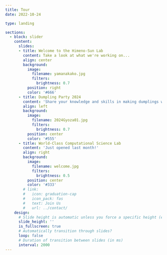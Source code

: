 ```yaml
---
title: Tour
date: 2022-10-24

type: landing

sections:
  - block: slider
    content:
      slides:
      - title: Welcome to the Himeno-Sun Lab
        content: Take a look at what we're working on...
        align: center
        background:
          image:
            filename: yamanakako.jpg
            filters:
              brightness: 0.7
          position: right
          color: '#666'
      - title: Dumpling Party 2024
        content: 'Share your knowledge and skills in making dumplings with the group!'
        align: left
        background:
          image:
            filename: 2024Gyoza01.jpg
            filters:
              brightness: 0.7
          position: center
          color: '#555'
      - title: World-Class Computational Science Lab
        content: 'Just opened last month!'
        align: right
        background:
          image:
            filename: welcome.jpg
            filters:
              brightness: 0.5
          position: center
          color: '#333'
        # link:
        #   icon: graduation-cap
        #   icon_pack: fas
        #   text: Join Us
        #   url: ../contact/
    design:
      # Slide height is automatic unless you force a specific height (e.g. '400px')
      slide_height: ''
      is_fullscreen: true
      # Automatically transition through slides?
      loop: false
      # Duration of transition between slides (in ms)
      interval: 2000
---
```

